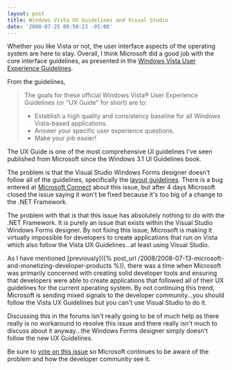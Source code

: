 ```yaml
---
layout: post
title: Windows Vista UX Guidelines and Visual Studio
date: '2008-07-25 09:50:23 -05:00'
---
```


Whether you like Vista or not, the user interface aspects of the operating system are here to stay. Overall, I think Microsoft did a good job with the core interface guidelines, as presented in the [Windows Vista User Experience Guidelines](http://msdn.microsoft.com/library/aa511258.aspx).

From the guidelines, 

> The goals for these official Windows Vista&reg; User Experience Guidelines (or "UX Guide" for short) are to:
> 
> *   Establish a high quality and consistency baseline for all Windows Vista-based applications.
> *   Answer your specific user experience questions.
> *   Make your job easier!

The UX Guide is one of the most comprehensive UI guidelines I've seen published from Microsoft since the Windows 3.1 UI Guidelines book.

The problem is that the Visual Studio Windows Forms designer doesn't follow all of the guidelines, specifically the [layout guidelines](http://msdn.microsoft.com/en-us/library/aa511279.aspx#sizingspacing ). There is a bug entered at [Microsoft Connect](https://connect.microsoft.com/VisualStudio/feedback/ViewFeedback.aspx?FeedbackID=357125) about this issue, but after 4 days Microsoft closed the issue saying it won't be fixed because it's too big of a change to the .NET Framework.

The problem with that is that this issue has absolutely nothing to do with the .NET Framework. It is purely an issue that exists within the Visual Studio Windows Forms designer. By not fixing this issue, Microsoft is making it virtually impossible for developers to create applications that run on Vista which also follow the Vista UX Guidelines...at least using Visual Studio. 

As I have mentioned [previously]({% post_url /2008/2008-07-13-microsoft-and-monetizing-developer-products %}), there was a time when Microsoft was primarily concerned with creating solid developer tools and ensuring that developers were able to create applications that followed all of their UX guidelines for the current operating system. By not continuing this trend, Microsoft is sending mixed signals to the developer community...you should follow the Vista UX Guidelines but you can't use Visual Studio to do it.

Discussing this in the forums isn't really going to be of much help as there really is no workaround to resolve this issue and there really isn't much to discuss about it anyway...the Windows Forms designer simply doesn't follow the new UX Guidelines.

Be sure to [vote on this issue](https://connect.microsoft.com/VisualStudio/feedback/ViewFeedback.aspx?FeedbackID=357125) so Microsoft continues to be aware of the problem and how the developer community see it.
